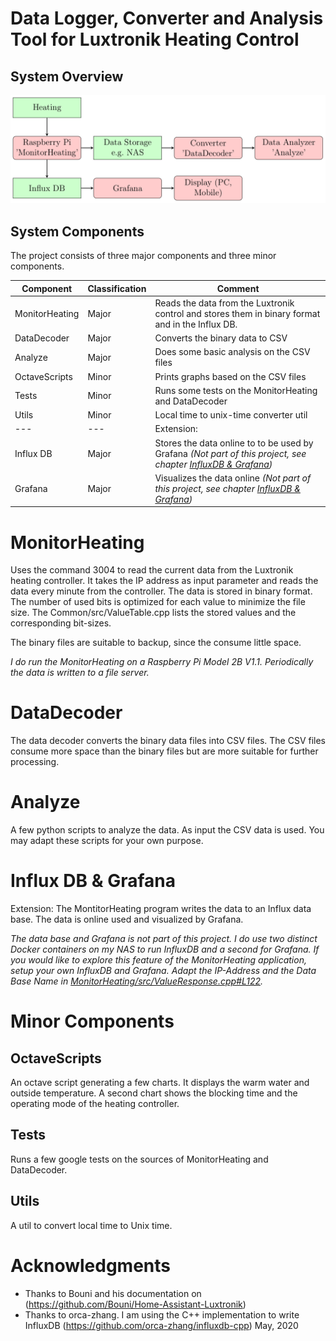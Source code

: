 # Data Logger, Converter and Analysis Tool for Luxtronik Heating Control

## System Overview

![System Overview](Documentation/systemOverview.png)

## System Components
The project consists of three major components and three minor components.

Component      | Classification | Comment
-------------- | -------------- | -------
MonitorHeating | Major          | Reads the data from the Luxtronik control and stores them in binary format and in the Influx DB.
DataDecoder    | Major          | Converts the binary data to CSV
Analyze        | Major          | Does some basic analysis on the CSV files
OctaveScripts  | Minor          | Prints graphs based on the CSV files
Tests          | Minor          | Runs some tests on the MonitorHeating and DataDecoder
Utils          | Minor          | Local time to unix-time converter util
---            | ---            | Extension:
Influx DB      | Major          | Stores the data online to to be used by Grafana _(Not part of this project, see chapter [InfluxDB & Grafana](https://github.com/reto271/DataLoggerHeating_Luxtronik#influx-db--grafana))_
Grafana        | Major          | Visualizes the data online _(Not part of this project, see chapter [InfluxDB & Grafana](https://github.com/reto271/DataLoggerHeating_Luxtronik#influx-db--grafana))_


# MonitorHeating
Uses the command 3004 to read the current data from the Luxtronik heating controller. It takes the IP address as input parameter and reads the data every minute from the controller. The data is stored in binary format. The number of used bits is optimized for each value to minimize the file size. The Common/src/ValueTable.cpp lists the stored values and the corresponding bit-sizes.

The binary files are suitable to backup, since the consume little space.

_I do run the MonitorHeating on a Raspberry Pi Model 2B V1.1. Periodically the data is written to a file server._

# DataDecoder
The data decoder converts the binary data files into CSV files. The CSV files consume more space than the binary files but are more suitable for further processing.

# Analyze
A few python scripts to analyze the data. As input the CSV data is used. You may adapt these scripts for your own purpose.

# Influx DB & Grafana
Extension: The MontitorHeating program writes the data to an Influx data base. The data is online used and visualized by Grafana.

_The data base and Grafana is not part of this project. I do use two distinct Docker containers on my NAS to run InfluxDB and a second for Grafana. If you would like to explore this feature of the MonitorHeating application, setup your own InfluxDB and Grafana. Adapt the IP-Address and the Data Base Name in [MonitorHeating/src/ValueResponse.cpp#L122](https://github.com/reto271/DataLoggerHeating_Luxtronik/blob/b04c6f78e2b2e6b0699e759ffa994c9854ea9e59/MonitorHeating/src/ValueResponse.cpp#L122)._

# Minor Components

## OctaveScripts
An octave script generating a few charts. It displays the warm water and outside temperature. A second chart shows the blocking time and the operating mode of the heating controller.

## Tests
Runs a few google tests on the sources of MonitorHeating and DataDecoder.

## Utils
A util to convert local time to Unix time.

# Acknowledgments
* Thanks to Bouni and his documentation on (https://github.com/Bouni/Home-Assistant-Luxtronik)
* Thanks to orca-zhang. I am using the C++ implementation to write InfluxDB (https://github.com/orca-zhang/influxdb-cpp)
May, 2020
